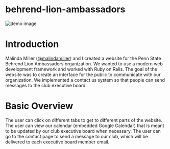 # behrend-lion-ambassadors
![demo image](https://raw.github.com/kenschnall/behrend-lion-ambassadors/master/demo.png)
# Introduction
Malinda Miller ([@malindamiller](https://github.com/malindamiller)) and I created a website for the Penn State Behrend Lion Ambassadors organization.  We wanted to use a modern web development framework and worked with Ruby on Rails.  The goal of the website was to create an interface for the public to communicate with our organization.  We implemented a contact us system so that people can send messages to the club executive board.

# Basic Overview
The user can click on different tabs to get to different parts of the website.  The user can view our calendar (embedded Google Calendar) that is meant to be updated by our club executive board when necessary.  The user can go to the contact page to send a message to our club, which will be delivered to each executive board member email.
